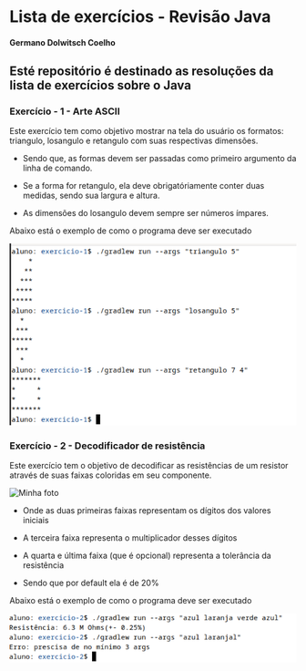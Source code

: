 # Lista de exercícios - Revisão Java

#### Germano Dolwitsch Coelho

## Esté repositório é destinado as resoluções da lista de exercícios sobre o Java

### Exercício - 1 - Arte ASCII

Este exercício tem como objetivo mostrar na tela do usuário os formatos: triangulo, losangulo e retangulo com suas respectivas dimensões.

* Sendo que, as formas devem ser passadas como primeiro argumento da linha de comando.

* Se a forma for retangulo, ela deve obrigatóriamente conter duas medidas, sendo sua largura e altura.

* As dimensões do losangulo devem sempre ser números ímpares.

Abaixo está o exemplo de como o programa deve ser executado

![Minha foto](./exerc1.png)

### Exercício - 2 - Decodificador de resistência

Este exercício tem o objetivo de decodificar as resistências de um resistor através de suas faixas coloridas em seu componente.

![Minha foto](./tabela.avif)

* Onde as duas primeiras faixas representam os dígitos dos valores iniciais

* A terceira faixa representa o multiplicador desses dígitos

* A quarta e última faixa (que é opcional) representa a tolerância da resistência

* Sendo que por default ela é de 20%

Abaixo está o exemplo de como o programa deve ser executado

![Minha foto](./exerc2.png)
